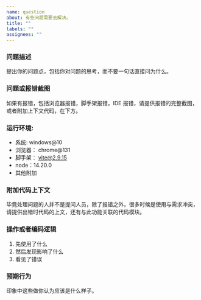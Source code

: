 ```yaml
---
name: question
about: 有些问题需要去解决。
title: ""
labels: ""
assignees: ""
---
```


### 问题描述

提出你的问题点，包括你对问题的思考，而不要一句话直接问为什么。

### 问题或报错截图

如果有报错，包括浏览器报错，脚手架报错，IDE 报错，请提供报错的完整截图，或者附加上下文代码，在下方。

### 运行环境:

- 系统: windows@10
- 浏览器： chrome@131
- 脚手架： vite@2.9.15
- node：14.20.0
- 其他附加

### 附加代码上下文

毕竟处理问题的人并不是提问人员，除了报错之外，很多时候是使用与需求冲突，请提供出错时代码的上文，还有与此功能关联的代码模块。

### 操作或者编码逻辑

1. 先使用了什么
2. 然后发现影响了什么
3. 看见了错误

### 预期行为

印象中这些做你认为应该是什么样子。

